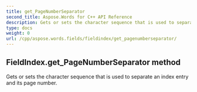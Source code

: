 ```yaml
---
title: get_PageNumberSeparator
second_title: Aspose.Words for C++ API Reference
description: Gets or sets the character sequence that is used to separate an index entry and its page number. 
type: docs
weight: 0
url: /cpp/aspose.words.fields/fieldindex/get_pagenumberseparator/
---
```

## FieldIndex.get_PageNumberSeparator method


Gets or sets the character sequence that is used to separate an index entry and its page number.

